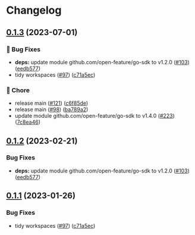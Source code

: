 # Changelog

## [0.1.3](https://github.com/thomaspoignant/open-feature-golang-sdk-contrib/compare/providers/from-env-v0.1.2...providers/from-env/v0.1.3) (2023-07-01)


### 🐛 Bug Fixes

* **deps:** update module github.com/open-feature/go-sdk to v1.2.0 ([#103](https://github.com/thomaspoignant/open-feature-golang-sdk-contrib/issues/103)) ([eedb577](https://github.com/thomaspoignant/open-feature-golang-sdk-contrib/commit/eedb577745fd98d5189132ebbaa8eb82bdf99dd8))
* tidy workspaces ([#97](https://github.com/thomaspoignant/open-feature-golang-sdk-contrib/issues/97)) ([c71a5ec](https://github.com/thomaspoignant/open-feature-golang-sdk-contrib/commit/c71a5ec7686ec0572bb47f17dbca7e0ec48252d7))


### 🧹 Chore

* release main ([#121](https://github.com/thomaspoignant/open-feature-golang-sdk-contrib/issues/121)) ([c6f85de](https://github.com/thomaspoignant/open-feature-golang-sdk-contrib/commit/c6f85de0380944eba9ec7f8199c8032387a5d5aa))
* release main ([#98](https://github.com/thomaspoignant/open-feature-golang-sdk-contrib/issues/98)) ([ba789a2](https://github.com/thomaspoignant/open-feature-golang-sdk-contrib/commit/ba789a27fc2dd05a19444cb5741a4afe7f061241))
* update module github.com/open-feature/go-sdk to v1.4.0 ([#223](https://github.com/thomaspoignant/open-feature-golang-sdk-contrib/issues/223)) ([7c8ea46](https://github.com/thomaspoignant/open-feature-golang-sdk-contrib/commit/7c8ea46e3e094f746dbf6d80ba6a1b606314e8d7))

## [0.1.2](https://github.com/open-feature/go-sdk-contrib/compare/providers/from-env/v0.1.1...providers/from-env/v0.1.2) (2023-02-21)


### Bug Fixes

* **deps:** update module github.com/open-feature/go-sdk to v1.2.0 ([#103](https://github.com/open-feature/go-sdk-contrib/issues/103)) ([eedb577](https://github.com/open-feature/go-sdk-contrib/commit/eedb577745fd98d5189132ebbaa8eb82bdf99dd8))

## [0.1.1](https://github.com/open-feature/go-sdk-contrib/compare/providers/from-env-v0.1.0...providers/from-env/v0.1.1) (2023-01-26)


### Bug Fixes

* tidy workspaces ([#97](https://github.com/open-feature/go-sdk-contrib/issues/97)) ([c71a5ec](https://github.com/open-feature/go-sdk-contrib/commit/c71a5ec7686ec0572bb47f17dbca7e0ec48252d7))
